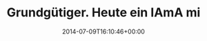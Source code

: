 ---
retweeted: false
source: <a href="http://twitter.com" rel="nofollow">Twitter Web Client</a>
entities:
  hashtags: []
  symbols: []
  user_mentions:
  - name: Michael Lindner
    screen_name: signifikanten
    indices:
    - '98'
    - '112'
    id_str: '14629451'
    id: '14629451'
  urls:
  - url: http://t.co/DHl309adxn
    expanded_url: http://www.reddit.com/r/IAmA/comments/2a8hn2/we_are_glenn_greenwald_murtaza_hussain_who_just/
    display_url: reddit.com/r/IAmA/comment…
    indices:
    - '71'
    - '93'
display_text_range:
- '0'
- '112'
favorite_count: '0'
id_str: '486905310616252416'
truncated: false
retweet_count: '0'
id: '486905310616252416'
possibly_sensitive: false
created_at: Wed Jul 09 16:10:46 +0000 2014
favorited: false
full_text: Grundgütiger. Heute ein IAmA mit Glenn Greenwald &amp; Murtaza Hussain  /cc
  [@signifikanten](https://twitter.com/signifikanten)
lang: de
quote_url: http://www.reddit.com/r/IAmA/comments/2a8hn2/we_are_glenn_greenwald_murtaza_hussain_who_just/
tags:
- pesos:twitter
date: '2014-07-09T16:10:46+00:00'
src: https://twitter.com/bascht/status/486905310616252416
original_url: https://twitter.com/bascht/status/486905310616252416
type: twitter_tweet
text: Grundgütiger. Heute ein IAmA mit Glenn Greenwald &amp; Murtaza Hussain  /cc
  [@signifikanten](https://twitter.com/signifikanten)
title: Grundgütiger. Heute ein IAmA mi

---